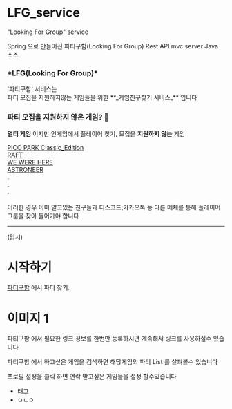 # LFG_service
"Looking For Group" service

Spring 으로 만들어진 파티구함(Looking For Group) Rest API mvc server Java 소스

<H3>*LFG(Looking For Group)*</H2>
'파티구함' 서비스는<br>
파티 모집을 지원하지않는 게임들을 위한 **_게임친구찾기 서비스_** 입니다

### 파티 모집을 지원하지 않은 게임? 🤷<br>
__멀티 게임__ 이지만 인게임에서 플레이어 찾기, 모집을 __지원하지 않는__ 게임<br>


[PICO PARK Classic_Edition](https://store.steampowered.com/app/461040/PICO_PARKClassic_Edition/)<br>
[RAFT](https://store.steampowered.com/app/648800/Raft/)<br>
[WE WERE HERE](https://store.steampowered.com/app/582500/We_Were_Here/)<br>
[ASTRONEER](https://store.steampowered.com/app/361420/ASTRONEER/)<br>
.<br>.<br>.<br>
<br>
이러한 경우 이미 알고있는 친구들과 디스코드,카카오톡 등 다른 메체를 통해 플레이어 그룹을 찾아 들어가야 합니다<br>

---
(임시)
# 시작하기
[파티구함](#) 에서 파티 찾기.

# 이미지 1

파티구함 에서 필요한 링크 정보를 한번만 등록하시면 계속해서 링크를 사용하실수 있습니다

파티구함 에서 하고싶은 게임을 검색하면 해당게임의 파티 List 를 살펴볼수 있습니다

프로필 설정을 클릭 하면 연락 받고싶은 게임들을 설정 할수있습니다

+ 태그
+ ㅁㄴㅇ
